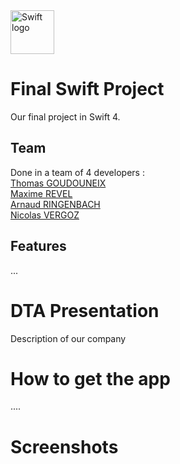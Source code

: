 <img src="https://swift.org/assets/images/swift.svg" alt="Swift logo" height="70" >

# Final Swift Project

Our final project in Swift 4.

## Team
Done in a team of 4 developers :  
[Thomas GOUDOUNEIX](https://github.com/Nilmanduil)  
[Maxime REVEL](https://github.com/Cocatrix)  
[Arnaud RINGENBACH](https://github.com/newatox)  
[Nicolas VERGOZ](https://github.com/nicolasvergoz)  

## Features

...

# DTA Presentation

Description of our company

# How to get the app

....

# Screenshots
<!---![Screen](filename.png)-->
